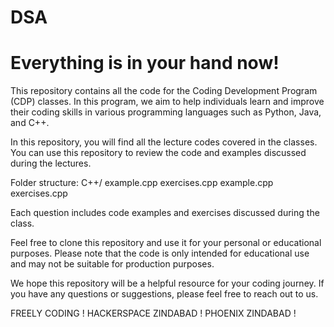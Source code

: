 # DSA
# Everything is in your hand now!
This repository contains all the code for the Coding Development Program (CDP) classes. In this program, we aim to help individuals learn and improve their coding skills in various programming languages such as Python, Java, and C++.

In this repository, you will find all the lecture codes covered in the classes. You can use this repository to review the code and examples discussed during the lectures.

Folder structure:
C++/
example.cpp
exercises.cpp
example.cpp
exercises.cpp

Each question includes code examples and exercises discussed during the class.

Feel free to clone this repository and use it for your personal or educational purposes. Please note that the code is only intended for educational use and may not be suitable for production purposes.

We hope this repository will be a helpful resource for your coding journey. If you have any questions or suggestions, please feel free to reach out to us.

FREELY CODING !
HACKERSPACE ZINDABAD !
PHOENIX ZINDABAD !

